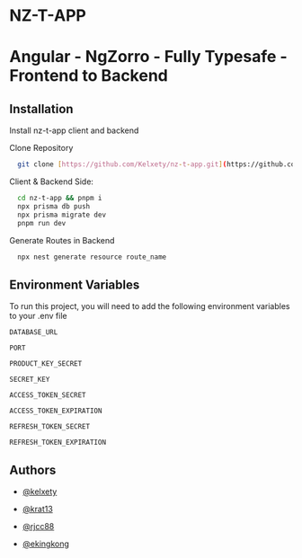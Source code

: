 # NZ-T-APP

# Angular - NgZorro - Fully Typesafe - Frontend to Backend

## Installation

Install nz-t-app client and backend

Clone Repository

```bash
  git clone [https://github.com/Kelxety/nz-t-app.git](https://github.com/Kelxety/nz-t-app.git)
```

Client & Backend Side:

```bash
  cd nz-t-app && pnpm i
  npx prisma db push
  npx prisma migrate dev
  pnpm run dev
```

Generate Routes in Backend

```bash
  npx nest generate resource route_name
```

## Environment Variables

To run this project, you will need to add the following environment variables to your .env file

`DATABASE_URL`

`PORT`

`PRODUCT_KEY_SECRET`

`SECRET_KEY`

`ACCESS_TOKEN_SECRET`

`ACCESS_TOKEN_EXPIRATION`

`REFRESH_TOKEN_SECRET`

`REFRESH_TOKEN_EXPIRATION`

## Authors

- [@kelxety](https://www.github.com/kelxety)

- [@krat13](https://github.com/KRAT13)

- [@rjcc88](https://github.com/rjcc88)

- [@ekingkong](https://github.com/ekingkong)
